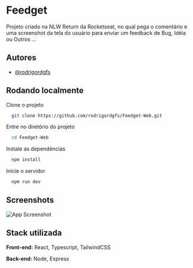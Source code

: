 
# Feedget

Projeto criado na NLW Return da Rocketseat, no qual pega o comentário e uma screenshot da tela do usuário para enviar um feedback de Bug, Idéia ou Outros ...



## Autores

- [@rodrigordgfs](https://www.github.com/rodrigordgfs)


## Rodando localmente

Clone o projeto

```bash
  git clone https://github.com/rodrigordgfs/Feedget-Web.git
```

Entre no diretório do projeto

```bash
  cd Feedget-Web
```

Instale as dependências

```bash
  npm install
```

Inicie o servidor

```bash
  npm run dev
```


## Screenshots

![App Screenshot](https://i.imgur.com/OknalOf.png)


## Stack utilizada

**Front-end:** React, Typescript, TailwindCSS

**Back-end:** Node, Express

